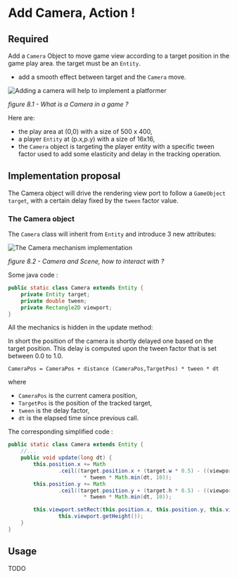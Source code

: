 # Add Camera, Action !

## Required

Add a `Camera` Object to move game view according to a target position in the game play area. the target must be
an `Entity`.

- add a smooth effect between target and the `Camera` move.

![Adding a camera will help to implement a platformer]( https://docs.google.com/drawings/d/e/2PACX-1vSWff4JKLV2ZThVlxOQqF0Cnr-zMMUBiKa3b0NFGl_LuFx4HvWrp11RVMtupieJSdXqI6cU7wTCoK0B/pub?w=619&h=404 "Adding a camera will help to implement a platformer")

_figure 8.1 - What is a Camera in a game ?_

Here are:

- the play area at (0,0) with a size of 500 x 400,
- a player `Entity` at (p.x,p.y) with a size of 16x16,
- the `Camera` object is targeting the player entity with a specific tween factor used to add some elasticity and delay
  in
  the tracking operation.

## Implementation proposal

The Camera object will drive the rendering view port to follow a `GameObject` `target`, with a certain delay fixed by
the `tween` factor value.

### The Camera object

The `Camera` class will inherit from `Entity` and introduce 3 new attributes:

![The Camera mechanism implementation](https://www.plantuml.com/plantuml/png/LK_BJiCm4BpxAnPn0Q5UEFg0Ye0xeb_WsaDYoTv4zgQXGlrtd6ogYjlEU1wUVHLNPCh9t4cF31gJYspw640PqW-X6fzShVJ14kLCluRkAGPBaMKvsMLOEaY9t9dBfdrhP7647m67gxKvTzJQEeXLPYLcW6qOfcF2WayHypWKiL_muhXBU7vlkQqDvTjvqC63iNo3dgY3QDN3ezMZIMi_pAhQ5kWQPPn8YST9S9trUgnId1TzZdbCo62fgbzh_9fyAzYSdycTrQKx_sMfTKVL3mKsigmenHFgYYxcPj-za6PRRJ9xS9Xo-WC0
"The Camera mechanism implementation")

_figure 8.2 - Camera and Scene, how to interact with ?_

Some java code :

```java
public static class Camera extends Entity {
    private Entity target;
    private double tween;
    private Rectangle2D viewport;
}
```

All the mechanics is hidden in the update method:

In short the position of the camera is shortly delayed one based on the target position.
This delay is computed upon the tween factor that is set between 0.0 to 1.0.

```text
CameraPos = CameraPos + distance (CameraPos,TargetPos) * tween * dt
```

where

- `CameraPos` is the current camera position,
- `TargetPos` is the position of the tracked target,
- `tween` is the delay factor,
- `dt` is the elapsed time since previous call.

The corresponding simplified code :

```java
public static class Camera extends Entity {
    //...
    public void update(long dt) {
        this.position.x += Math
                .ceil((target.position.x + (target.w * 0.5) - ((viewport.getWidth()) * 0.5) - this.position.x)
                        * tween * Math.min(dt, 10));
        this.position.y += Math
                .ceil((target.position.y + (target.h * 0.5) - ((viewport.getHeight()) * 0.5) - this.position.y)
                        * tween * Math.min(dt, 10));

        this.viewport.setRect(this.position.x, this.position.y, this.viewport.getWidth(),
                this.viewport.getHeight());
    }
}
```

## Usage

TODO
